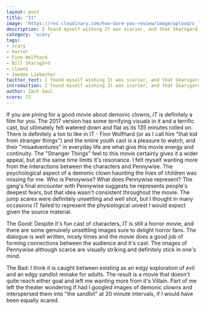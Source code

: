 ```yaml
---
layout: post
title: "It"
image: 'https://res.cloudinary.com/how-dare-you-review/image/upload/c_fill,h_399,w_760/v1529184965/it.jpg'
description: I found myself wishing It was scarier, and that Skarsgard's Pennywise character took more risks.
category: 'scary'
tags:
- scary
- horror
- Finn Wolfhard
- Bill Skarsgård
- clowns
- Jaeden Lieberher
twitter_text: I found myself wishing It was scarier, and that Skarsgard's Pennywise character took more risks.
introduction: I found myself wishing It was scarier, and that Skarsgard's Pennywise character took more risks.
author: Zach Saul
score: 72
---
```


If you are pining for a good movie about demonic clowns, *IT* is definitely a film for you. The 2017 version has some terrifying visuals in it and a terrific cast, but ultimately felt watered down and flat as its 135 minutes rolled on. There is definitely a ton to like in IT - Finn Wolfhard (or as I call him "that kid from stranger things") and the entire youth cast is a pleasure to watch, and their "misadventures" in everyday life are what give this movie energy and continuity. The "Stranger Things" feel to this movie certainly gives it a wider appeal, but at the same time limits it's resonance.  I felt myself wanting more from the interactions between the characters and Pennywise. The psychological aspect of a demonic clown haunting the lives of children was missing for me. Who is Pennywise? What does Pennywise represent?  The gang's final encounter with Pennywise suggests he represents people's deepest fears, but that idea wasn't consistent throughout the movie. The jump scares were definitely unsettling and well shot, but I thought in many occasions IT failed to represent the physiological unrest I would expect given the source material.

The Good: Despite it's fun cast of characters, IT is still a horror movie, and there are some genuinely unsettling images sure to delight horror fans. The dialogue is well written, nicely times and the movie does a good job of forming connections between the audience and it's cast. The images of Pennywise although scarce are visually striking and definitely stick in one's mind.

The Bad: I think it is caught between existing as an edgy exploration of evil and an edgy sandlot remake for adults. The result is a movie that doesn't quite reach either goal and left me wanting more from it's Villain. Part of me left the theater wondering if had I googled images of demonic clowns and interspersed them  into "the sandlot" at 20 minute intervals,  if I would have been equally scared. 
